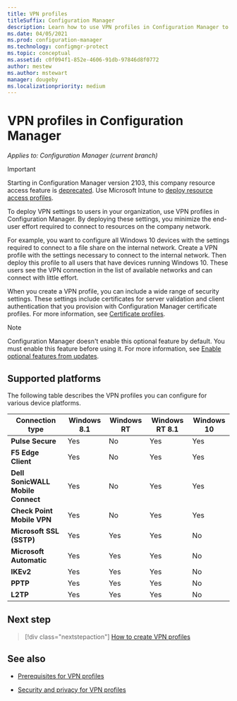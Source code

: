 ```yaml
---
title: VPN profiles
titleSuffix: Configuration Manager
description: Learn how to use VPN profiles in Configuration Manager to deploy VPN settings to users in your organization.
ms.date: 04/05/2021
ms.prod: configuration-manager
ms.technology: configmgr-protect
ms.topic: conceptual
ms.assetid: c0f094f1-852e-4606-91db-97846d8f0772
author: mestew
ms.author: mstewart
manager: dougeby
ms.localizationpriority: medium
---
```


# VPN profiles in Configuration Manager

*Applies to: Configuration Manager (current branch)*

> [!IMPORTANT]
> Starting in Configuration Manager version 2103, this company resource access feature is [deprecated](../../core/plan-design/changes/deprecated/removed-and-deprecated-cmfeatures.md).<!-- 9315387 --> Use Microsoft Intune to [deploy resource access profiles](../../../intune/configuration/device-profiles.md).

<!--1283610-->
To deploy VPN settings to users in your organization, use VPN profiles in Configuration Manager. By deploying these settings, you minimize the end-user effort required to connect to resources on the company network.  

For example, you want to configure all Windows 10 devices with the settings required to connect to a file share on the internal network. Create a VPN profile with the settings necessary to connect to the internal network. Then deploy this profile to all users that have devices running Windows 10. These users see the VPN connection in the list of available networks and can connect with little effort.

When you create a VPN profile, you can include a wide range of security settings. These settings include certificates for server validation and client authentication that you provision with Configuration Manager certificate profiles. For more information, see [Certificate profiles](introduction-to-certificate-profiles.md).

> [!Note]
> Configuration Manager doesn't enable this optional feature by default. You must enable this feature before using it. For more information, see [Enable optional features from updates](../../core/servers/manage/optional-features.md).<!--505213-->  

## Supported platforms

The following table describes the VPN profiles you can configure for various device platforms.

|Connection type|Windows 8.1|Windows RT|Windows RT 8.1|Windows 10|
|---------------|-----------|----------|--------------|----------|
|**Pulse Secure**|Yes|No|Yes|Yes|
|**F5 Edge Client**|Yes|No|Yes|Yes|
|**Dell SonicWALL Mobile Connect**|Yes|No|Yes|Yes|
|**Check Point Mobile VPN**|Yes|No|Yes|Yes|
|**Microsoft SSL (SSTP)**|Yes|Yes|Yes|No|
|**Microsoft Automatic**|Yes|Yes|Yes|No|
|**IKEv2**|Yes|Yes|Yes|No|
|**PPTP**|Yes|Yes|Yes|No|
|**L2TP**|Yes|Yes|Yes|No|

## Next step

> [!div class="nextstepaction"]
> [How to create VPN profiles](create-vpn-profiles.md)

## See also

- [Prerequisites for VPN profiles](../plan-design/prerequisites-for-wifi-vpn-profiles.md)

- [Security and privacy for VPN profiles](../plan-design/security-and-privacy-for-wifi-vpn-profiles.md)

